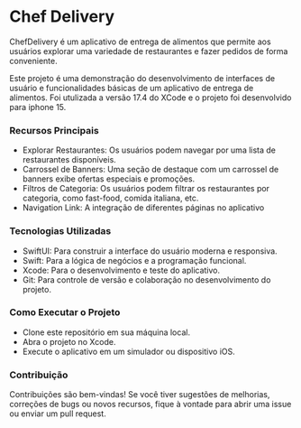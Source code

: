 # Chef Delivery

ChefDelivery é um aplicativo de entrega de alimentos que permite aos usuários explorar uma variedade de restaurantes e fazer pedidos de forma conveniente.

Este projeto é uma demonstração do desenvolvimento de interfaces de usuário e funcionalidades básicas de um aplicativo de entrega de alimentos. Foi utulizada a versão 17.4 do XCode e o projeto foi desenvolvido para iphone 15.

### Recursos Principais

- Explorar Restaurantes: Os usuários podem navegar por uma lista de restaurantes disponíveis. 
- Carrossel de Banners: Uma seção de destaque com um carrossel de banners exibe ofertas especiais e promoções.
- Filtros de Categoria: Os usuários podem filtrar os restaurantes por categoria, como fast-food, comida italiana, etc.
- Navigation Link: A integração de diferentes páginas no aplicativo

### Tecnologias Utilizadas

- SwiftUI: Para construir a interface do usuário moderna e responsiva.
- Swift: Para a lógica de negócios e a programação funcional.
- Xcode: Para o desenvolvimento e teste do aplicativo.
- Git: Para controle de versão e colaboração no desenvolvimento do projeto.

### Como Executar o Projeto

- Clone este repositório em sua máquina local.
- Abra o projeto no Xcode.
- Execute o aplicativo em um simulador ou dispositivo iOS.

### Contribuição

Contribuições são bem-vindas! Se você tiver sugestões de melhorias, correções de bugs ou novos recursos, fique à vontade para abrir uma issue ou enviar um pull request.

